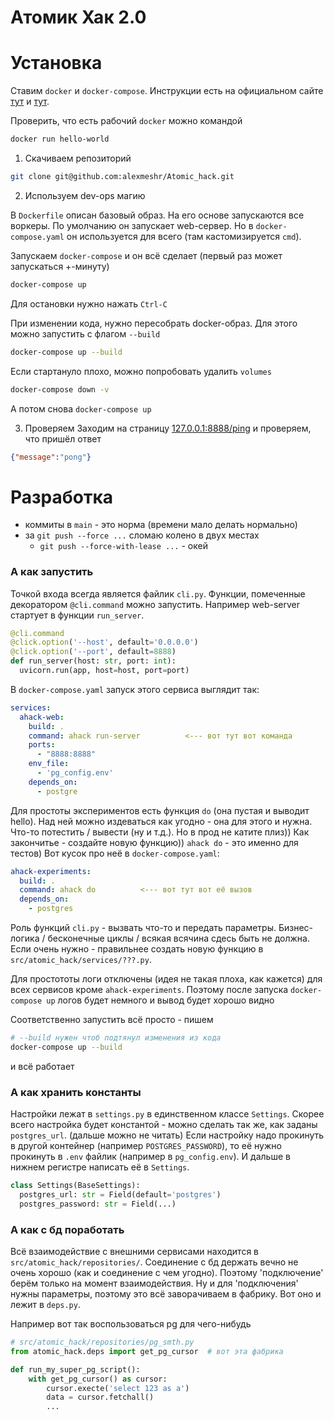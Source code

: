 # Атомик Хак 2.0

# Установка

Ставим `docker` и `docker-compose`. Инструкции есть на официальном сайте [тут](https://docs.docker.com/get-docker/) и [тут](https://docs.docker.com/compose/install/).

Проверить, что есть рабочий `docker` можно командой
```bash
docker run hello-world
```

1. Скачиваем репозиторий
```bash
git clone git@github.com:alexmeshr/Atomic_hack.git
```

2. Используем dev-ops магию

В `Dockerfile` описан базовый образ. На его основе запускаются все воркеры.
По умолчанию он запускает web-сервер. Но в `docker-compose.yaml` он используется для всего
(там кастомизируется `cmd`).

Запускаем `docker-compose` и он всё сделает (первый раз может запускаться +-минуту)
```bash
docker-compose up
```
Для остановки нужно нажать `Ctrl-C`

При изменении кода, нужно пересобрать docker-образ. Для этого можно запустить с флагом `--build`
```bash
docker-compose up --build
```

Если стартануло плохо, можно попробовать удалить `volumes`
```bash
docker-compose down -v
```
А потом снова `docker-compose up`

3. Проверяем
Заходим на страницу [127.0.0.1:8888/ping](127.0.0.1:8888/ping) и проверяем, что пришёл ответ
```json
{"message":"pong"}
```

# Разработка

- коммиты в `main` - это норма (времени мало делать нормально)
- за `git push --force ...` сломаю колено в двух местах
  - `git push --force-with-lease ...` - окей

### А как запустить

Точкой входа всегда является файлик `cli.py`. Функции, помеченные декоратором `@cli.command` можно
запустить. Например web-server стартует в функции `run_server`.
```python
@cli.command
@click.option('--host', default='0.0.0.0')
@click.option('--port', default=8888)
def run_server(host: str, port: int):
  uvicorn.run(app, host=host, port=port)
```

В `docker-compose.yaml` запуск этого сервиса
выглядит так:
```yaml
services:
  ahack-web:
    build: .
    command: ahack run-server          <--- вот тут вот команда
    ports:
      - "8888:8888"
    env_file:
      - 'pg_config.env'
    depends_on:
      - postgre
```

Для простоты экспериментов есть функция `do` (она пустая и выводит hello). Над ней можно издеваться как угодно - она
для этого и нужна. Что-то потестить / вывести (ну и т.д.). Но в прод не катите плиз)) Как закончитье - создайте новую
функцию)) `ahack do` - это именно для тестов)
Вот кусок про неё в `docker-compose.yaml`:
```yaml
ahack-experiments:
  build: .
  command: ahack do          <--- вот тут вот её вызов
  depends_on:
    - postgres
```

Роль функций `cli.py` - вызвать что-то и передать параметры. Бизнес-логика / бесконечные циклы / всякая всячина
сдесь быть не должна. Если очень нужно - правильнее создать новую функцию в `src/atomic_hack/services/???.py`.

Для простототы логи отключены (идея не такая плоха, как кажется) для всех сервисов кроме `ahack-experiments`.
Поэтому после запуска `docker-compose up` логов будет немного и вывод будет хорошо видно

Соответственно запустить всё просто - пишем
```bash
# --build нужен чтоб подтянул изменения из кода
docker-compose up --build
```
и всё работает

### А как хранить константы

Настройки лежат в `settings.py` в единственном классе `Settings`.
Скорее всего настройка будет константой - можно сделать так же, как заданы `postgres_url`.
(дальше можно не читать) Если настройку надо прокинуть в другой контейнер (например `POSTGRES_PASSWORD`), то её нужно
прокинуть в `.env` файлик (например в `pg_config.env`). И дальше в нижнем регистре написать её в `Settings`.

```python
class Settings(BaseSettings):
  postgres_url: str = Field(default='postgres')
  postgres_password: str = Field(...)
```

### А как с бд поработать

Всё взаимодействие с внешними сервисами находится в `src/atomic_hack/repositories/`.
Соединение с бд держать вечно не очень хорошо (как и соединение с чем угодно).
Поэтому 'подключение' берём только на момент взаимодействия. Ну и для 'подключения' нужны параметры, поэтому это всё
заворачиваем в фабрику. Вот оно и лежит в `deps.py`.

Например вот так воспользоваться pg для чего-нибудь
```python
# src/atomic_hack/repositories/pg_smth.py
from atomic_hack.deps import get_pg_cursor  # вот эта фабрика

def run_my_super_pg_script():
    with get_pg_cursor() as cursor:
        cursor.execte('select 123 as a')
        data = cursor.fetchall()
        ...
```
